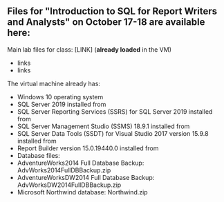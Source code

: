 ## Files for "Introduction to SQL for Report Writers and Analysts" on October 17-18 are available here: 



Main lab files for class: [LINK] (**already loaded** in the VM)

- links
- links

The virtual machine already has:

- Windows 10 operating system
- SQL Server 2019 installed from 
- SQL Server Reporting Services (SSRS) for SQL Server 2019 installed from
- SQL Server Management Studio (SSMS) 18.9.1 installed from 
- SQL Server Data Tools (SSDT) for Visual Studio 2017 version 15.9.8 installed from 
- Report Builder version 15.0.19440.0 installed from 
- Database files:
- AdventureWorks2014 Full Database Backup: AdvWorks2014FullDBBackup.zip
- AdventureWorksDW2014 Full Database Backup: AdvWorksDW2014FullDBBackup.zip
- Microsoft Northwind database: Northwind.zip

